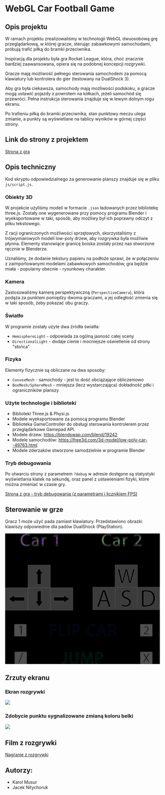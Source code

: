 # WebGL Car Football Game

## Opis projektu

W ramach projektu zrealizowaliśmy w technologii WebGL dwuosobową grę przeglądarkową, w której gracze, sterując zabawkowymi samochodami, próbują trafić piłką do bramki przeciwnika.

Inspiracją dla projektu była gra Rocket League, która, choć znacznie bardziej zaawansowana, opiera się na podobnej koncepcji rozgrywki.

Gracze mają możliwość pełnego sterowania samochodem za pomocą klawiatury lub kontrolera do gier (testowany na DualShock 3).

Aby gra była ciekawsza, samochody mają możliwości podskoku, a gracze mogą ustawić pojazdy z powrotem na kółkach, jeżeli samochód się przewróci. Pełna instrukcja sterowania znajduje się w lewym dolnym rogu ekranu.

Po trafieniu piłką do bramki przeciwnika, stan punktowy meczu ulega zmianie, a punkty są wyświetlane na tablicy wyników w górnej części strony.

## Link do strony z projektem

[Strona z grą](https://def-au1t.github.io/car-football/)

## Opis techniczny

Kod skryptu odpowiedzialnego za generowanie planszy znajduje się w pliku `js/script.js`.

### Obiekty 3D

W projekcie użyliśmy modeli w formacie `.json` ładowanych przez bibliotekę three.js. Zostały one wygenerowane przy pomocy programu Blender i wyeksportowane w taki, sposób, aby możliwy był ich poprawny odczyt z pliku tekstowego.

Z racji ograniczonych możliwości sprzętowych, skorzystaliśmy z trójwymiarowych modeli low-poly drzew, aby rozgrywka była możliwie płynna. Elementy stanowiące granicę boiska zostały przez nas stworzone ręcznie w Blenderze.

Uznaliśmy, że dodanie tekstury papieru na podłoże sprawi, że w połączeniu z zaimportowanymi modelami zabawkowych samochodów, gra będzie miała - popularny obecnie - rysunkowy charakter.

### Kamera

Zastosowaliśmy kamerę perspektywiczną (`PerspectiveCamera`), która podąża za punktem pomiędzy dwoma graczami, a jej odległość zmienia się w taki sposób, żeby pokazać obu graczy.


### Światło

W programie zostały użyte dwa źródła światła:

- `HemisphereLight` - odpowiada za ogólną jasność całej sceny
- `DirectionalLight` - dodaje cienie i mocniejsze oświetlenie od strony "słońca"

### Fizyka

Elementy fizycznie są obliczane na dwa sposoby:
- `ConvexMesh` - samochody - jest to dość obciążające obliczeniowo
- `BoxMesh/SphereMesh` - mniejsza (lecz wystarczająca) dokładność piłki i ograniczników planszy

### Użyte technologie i biblioteki

- Biblioteki Three.js & Physi.js
- Modele wyeksportowane za pomocą programu Blender
- Biblioteka GameController do obsługi sterowania kontrolerem przez przeglądarkowe Gamepad API.
- Modele drzew: https://blendswap.com/blend/19242
- Modele samochodów: https://free3d.com/3d-model/low-poly-car--49763.html
- Modele zderzaków stworzone samodzielnie w programie Blender


### Tryb debugowania

Po otwarciu strony z parametrem `?debug` w adresie dostępne są statystyki wyświetlania klatek na sekundę, oraz panel z ustawieniami fizyki, które można zmieniać w czasie gry.

[Strona z grą - tryb debugowania (z parametrami i licznikiem FPS)](https://def-au1t.github.io/car-football/?debug)

## Sterowanie w grze

Gracz 1 może użyć pada zamiast klawiatury. Przedstawiono obrazki klawiszy odpowiednie dla padów DualShock (PlayStation).

![](docs/controls.png)

## Zrzuty ekranu

### Ekran rozgrywki
![](docs/img1.png)

### Zdobycie punktu sygnalizowane zmianą koloru belki

![](docs/img2.png)

## Film z rozgrywki
[Nagranie z rozgrywki](https://aghedupl-my.sharepoint.com/:v:/g/personal/jaceknit_student_agh_edu_pl/EZ0lBYfSDKlPitFgiweSHDgBmz_ZQxFiYwwNoG-dRcNzVw?e=l1YkIb)

## Autorzy:

- Karol Musur
- Jacek Nitychoruk

